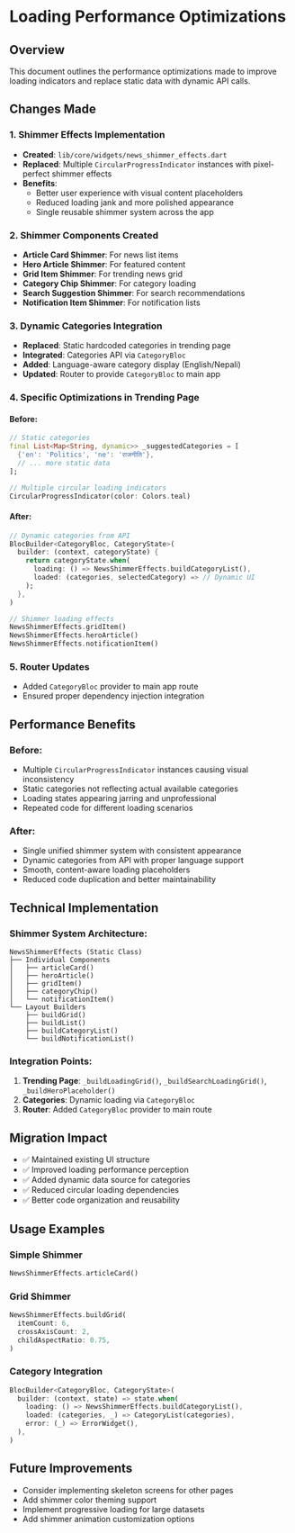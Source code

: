 # Loading Performance Optimizations

## Overview
This document outlines the performance optimizations made to improve loading indicators and replace static data with dynamic API calls.

## Changes Made

### 1. Shimmer Effects Implementation
- **Created**: `lib/core/widgets/news_shimmer_effects.dart`
- **Replaced**: Multiple `CircularProgressIndicator` instances with pixel-perfect shimmer effects
- **Benefits**: 
  - Better user experience with visual content placeholders
  - Reduced loading jank and more polished appearance
  - Single reusable shimmer system across the app

### 2. Shimmer Components Created
- **Article Card Shimmer**: For news list items
- **Hero Article Shimmer**: For featured content
- **Grid Item Shimmer**: For trending news grid
- **Category Chip Shimmer**: For category loading
- **Search Suggestion Shimmer**: For search recommendations
- **Notification Item Shimmer**: For notification lists

### 3. Dynamic Categories Integration
- **Replaced**: Static hardcoded categories in trending page
- **Integrated**: Categories API via `CategoryBloc`
- **Added**: Language-aware category display (English/Nepali)
- **Updated**: Router to provide `CategoryBloc` to main app

### 4. Specific Optimizations in Trending Page

#### Before:
```dart
// Static categories
final List<Map<String, dynamic>> _suggestedCategories = [
  {'en': 'Politics', 'ne': 'राजनीति'},
  // ... more static data
];

// Multiple circular loading indicators
CircularProgressIndicator(color: Colors.teal)
```

#### After:
```dart
// Dynamic categories from API
BlocBuilder<CategoryBloc, CategoryState>(
  builder: (context, categoryState) {
    return categoryState.when(
      loading: () => NewsShimmerEffects.buildCategoryList(),
      loaded: (categories, selectedCategory) => // Dynamic UI
    );
  },
)

// Shimmer loading effects
NewsShimmerEffects.gridItem()
NewsShimmerEffects.heroArticle()
NewsShimmerEffects.notificationItem()
```

### 5. Router Updates
- Added `CategoryBloc` provider to main app route
- Ensured proper dependency injection integration

## Performance Benefits

### Before:
- Multiple `CircularProgressIndicator` instances causing visual inconsistency
- Static categories not reflecting actual available categories
- Loading states appearing jarring and unprofessional
- Repeated code for different loading scenarios

### After:
- Single unified shimmer system with consistent appearance
- Dynamic categories from API with proper language support
- Smooth, content-aware loading placeholders
- Reduced code duplication and better maintainability

## Technical Implementation

### Shimmer System Architecture:
```
NewsShimmerEffects (Static Class)
├── Individual Components
│   ├── articleCard()
│   ├── heroArticle()
│   ├── gridItem()
│   ├── categoryChip()
│   └── notificationItem()
└── Layout Builders
    ├── buildGrid()
    ├── buildList()
    ├── buildCategoryList()
    └── buildNotificationList()
```

### Integration Points:
1. **Trending Page**: `_buildLoadingGrid()`, `_buildSearchLoadingGrid()`, `_buildHeroPlaceholder()`
2. **Categories**: Dynamic loading via `CategoryBloc`
3. **Router**: Added `CategoryBloc` provider to main route

## Migration Impact
- ✅ Maintained existing UI structure
- ✅ Improved loading performance perception
- ✅ Added dynamic data source for categories
- ✅ Reduced circular loading dependencies
- ✅ Better code organization and reusability

## Usage Examples

### Simple Shimmer
```dart
NewsShimmerEffects.articleCard()
```

### Grid Shimmer
```dart
NewsShimmerEffects.buildGrid(
  itemCount: 6,
  crossAxisCount: 2,
  childAspectRatio: 0.75,
)
```

### Category Integration
```dart
BlocBuilder<CategoryBloc, CategoryState>(
  builder: (context, state) => state.when(
    loading: () => NewsShimmerEffects.buildCategoryList(),
    loaded: (categories, _) => CategoryList(categories),
    error: (_) => ErrorWidget(),
  ),
)
```

## Future Improvements
- Consider implementing skeleton screens for other pages
- Add shimmer color theming support
- Implement progressive loading for large datasets
- Add shimmer animation customization options
